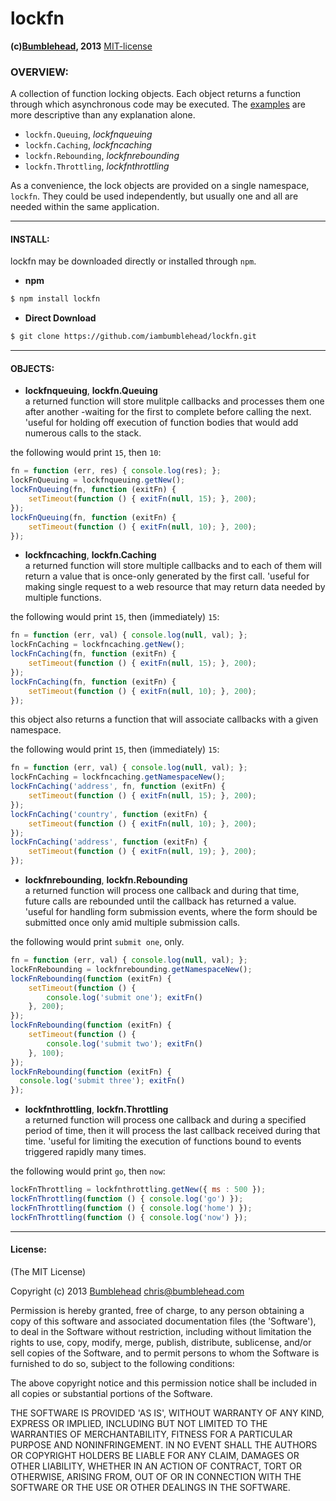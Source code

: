lockfn
======
**(c)[Bumblehead][0], 2013** [MIT-license](#license)

### OVERVIEW:

A collection of function locking objects. Each object returns a function through which asynchronous code may be executed. The [examples](#objects) are more descriptive than any explanation alone.

 * `lockfn.Queuing`, _lockfnqueuing_
 * `lockfn.Caching`, _lockfncaching_
 * `lockfn.Rebounding`, _lockfnrebounding_
 * `lockfn.Throttling`, _lockfnthrottling_

As a convenience, the lock objects are provided on a single namespace, `lockfn`. They could be used independently, but usually one and all are needed within the same application.

[0]: http://www.bumblehead.com                            "bumblehead"

---------------------------------------------------------
#### <a id="install"></a>INSTALL:

lockfn may be downloaded directly or installed through `npm`.

 * **npm**   

 ```bash
 $ npm install lockfn
 ```

 * **Direct Download**
 
 ```bash  
 $ git clone https://github.com/iambumblehead/lockfn.git
 ```

---------------------------------------------------------
#### <a id="objects">OBJECTS:

 - **lockfnqueuing**, **lockfn.Queuing**  
   a returned function will store mulitple callbacks and processes them one after another -waiting for the first to complete before calling the next. 'useful for holding off execution of function bodies that would add numerous calls to the stack.

 the following would print `15`, then `10`:

 ```javascript
 fn = function (err, res) { console.log(res); };
 lockFnQueuing = lockfnqueuing.getNew();
 lockFnQueuing(fn, function (exitFn) {
     setTimeout(function () { exitFn(null, 15); }, 200);
 });
 lockFnQueuing(fn, function (exitFn) {
     setTimeout(function () { exitFn(null, 10); }, 200);
 });
 ```

 - **lockfncaching**, **lockfn.Caching**  
   a returned function will store multiple callbacks and to each of them will return a value that is once-only generated by the first call. 'useful for making single request to a web resource that may return data needed by multiple functions.

 the following would print `15`, then (immediately) `15`:

 ```javascript
 fn = function (err, val) { console.log(null, val); };     
 lockFnCaching = lockfncaching.getNew();     
 lockFnCaching(fn, function (exitFn) {
     setTimeout(function () { exitFn(null, 15); }, 200);
 });
 lockFnCaching(fn, function (exitFn) {
     setTimeout(function () { exitFn(null, 10); }, 200);
 }); 
 ```
 
 this object also returns a function that will associate callbacks with a given namespace.

 the following would print `15`, then (immediately) `15`:
 
 ```javascript
 fn = function (err, val) { console.log(null, val); };     
 lockFnCaching = lockfncaching.getNamespaceNew();     
 lockFnCaching('address', fn, function (exitFn) {
     setTimeout(function () { exitFn(null, 15); }, 200);
 });
 lockFnCaching('country', function (exitFn) {
     setTimeout(function () { exitFn(null, 10); }, 200);
 }); 
 lockFnCaching('address', function (exitFn) {
     setTimeout(function () { exitFn(null, 19); }, 200);
 });  
 ``` 
 
 - **lockfnrebounding**, **lockfn.Rebounding**  
   a returned function will process one callback and during that time, future calls are rebounded until the callback has returned a value. 'useful for handling form submission events, where the form should be submitted once only amid multiple submission calls.

 the following would print `submit one`, only.

 ```javascript
 fn = function (err, val) { console.log(null, val); };     
 lockFnRebounding = lockfnrebounding.getNamespaceNew();     
 lockFnRebounding(function (exitFn) {
     setTimeout(function () { 
         console.log('submit one'); exitFn() 
     }, 200);
 });
 lockFnRebounding(function (exitFn) {
     setTimeout(function () { 
         console.log('submit two'); exitFn() 
     }, 100);
 }); 
 lockFnRebounding(function (exitFn) {
   console.log('submit three'); exitFn() 
 });  
 ``` 

 - **lockfnthrottling**, **lockfn.Throttling**  
 a returned function will process one callback and during a specified period of time, then it will process the last callback received during that time. 'useful for limiting the execution of functions bound to events triggered rapidly many times.

 the following would print `go`, then `now`: 
 
 ```javascript 
 lockFnThrottling = lockfnthrottling.getNew({ ms : 500 });
 lockFnThrottling(function () { console.log('go') });
 lockFnThrottling(function () { console.log('home') }); 
 lockFnThrottling(function () { console.log('now') });  
 ```
 
---------------------------------------------------------

#### <a id="license">License:

(The MIT License)

Copyright (c) 2013 [Bumblehead][0] <chris@bumblehead.com>

Permission is hereby granted, free of charge, to any person obtaining a copy of this software and associated documentation files (the 'Software'), to deal in the Software without restriction, including without limitation the rights to use, copy, modify, merge, publish, distribute, sublicense, and/or sell copies of the Software, and to permit persons to whom the Software is furnished to do so, subject to the following conditions:

The above copyright notice and this permission notice shall be included in all copies or substantial portions of the Software.

THE SOFTWARE IS PROVIDED 'AS IS', WITHOUT WARRANTY OF ANY KIND, EXPRESS OR IMPLIED, INCLUDING BUT NOT LIMITED TO THE WARRANTIES OF MERCHANTABILITY, FITNESS FOR A PARTICULAR PURPOSE AND NONINFRINGEMENT. IN NO EVENT SHALL THE AUTHORS OR COPYRIGHT HOLDERS BE LIABLE FOR ANY CLAIM, DAMAGES OR OTHER LIABILITY, WHETHER IN AN ACTION OF CONTRACT, TORT OR OTHERWISE, ARISING FROM, OUT OF OR IN CONNECTION WITH THE SOFTWARE OR THE USE OR OTHER DEALINGS IN THE SOFTWARE.
